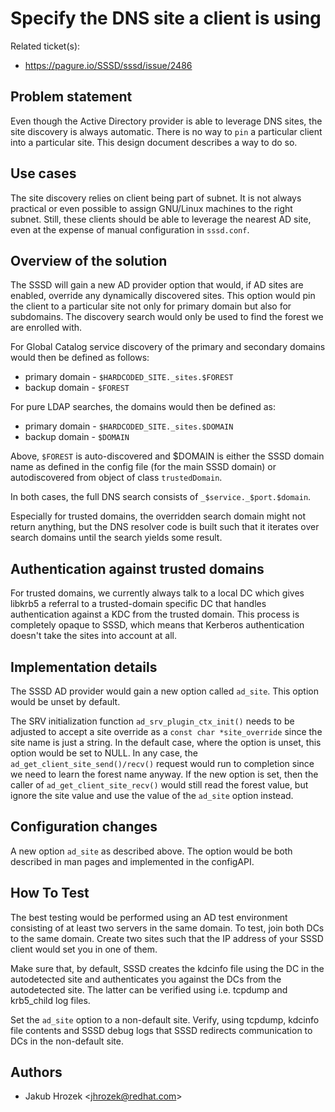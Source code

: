# Specify the DNS site a client is using

Related ticket(s):
  - https://pagure.io/SSSD/sssd/issue/2486

## Problem statement

Even though the Active Directory provider is able to leverage DNS sites, the site discovery is always automatic. There is no way to `pin` a particular client into a particular site. This design document describes a way to do so.

## Use cases

The site discovery relies on client being part of subnet. It is not always practical or even possible to assign GNU/Linux machines to the right subnet. Still, these clients should be able to leverage the nearest AD site, even at the expense of manual configuration in `sssd.conf`.

## Overview of the solution

The SSSD will gain a new AD provider option that would, if AD sites are enabled, override any dynamically discovered sites. This option would pin the client to a particular site not only for primary domain but also for subdomains. The discovery search would only be used to find the forest we are enrolled with.

For Global Catalog service discovery of the primary and secondary domains would then be defined as follows:

  - primary domain - `$HARDCODED_SITE._sites.$FOREST`
  - backup domain - `$FOREST`

For pure LDAP searches, the domains would then be defined as:

  - primary domain - `$HARDCODED_SITE._sites.$DOMAIN`
  - backup domain - `$DOMAIN`

Above, `$FOREST` is auto-discovered and $DOMAIN is either the SSSD domain name as defined in the config file (for the main SSSD domain) or autodiscovered from object of class `trustedDomain`.

In both cases, the full DNS search consists of `_$service._$port.$domain`.

Especially for trusted domains, the overridden search domain might not return anything, but the DNS resolver code is built such that it iterates over search domains until the search yields some result.

## Authentication against trusted domains

For trusted domains, we currently always talk to a local DC which gives libkrb5 a referral to a trusted-domain specific DC that handles authentication against a KDC from the trusted domain. This process is completely opaque to SSSD, which means that Kerberos authentication doesn't take the sites into account at all.

## Implementation details

The SSSD AD provider would gain a new option called `ad_site`. This option would be unset by default.

The SRV initialization function `ad_srv_plugin_ctx_init()` needs to be adjusted to accept a site override as a `const char *site_override` since the site name is just a string. In the default case, where the option is unset, this option would be set to NULL. In any case, the `ad_get_client_site_send()/recv()` request would run to completion since we need to learn the forest name anyway. If the new option is set, then the caller of `ad_get_client_site_recv()` would still read the forest value, but ignore the site value and use the value of the `ad_site` option instead.

## Configuration changes

A new option `ad_site` as described above. The option would be both described in man pages and implemented in the configAPI.

## How To Test

The best testing would be performed using an AD test environment consisting of at least two servers in the same domain. To test, join both DCs to the same domain. Create two sites such that the IP address of your SSSD client would set you in one of them.

Make sure that, by default, SSSD creates the kdcinfo file using the DC in the autodetected site and authenticates you against the DCs from the autodetected site. The latter can be verified using i.e. tcpdump and krb5_child log files.

Set the `ad_site` option to a non-default site. Verify, using tcpdump, kdcinfo file contents and SSSD debug logs that SSSD redirects communication to DCs in the non-default site.

## Authors

  - Jakub Hrozek <[<jhrozek@redhat.com>](mailto:jhrozek@redhat.com)>
